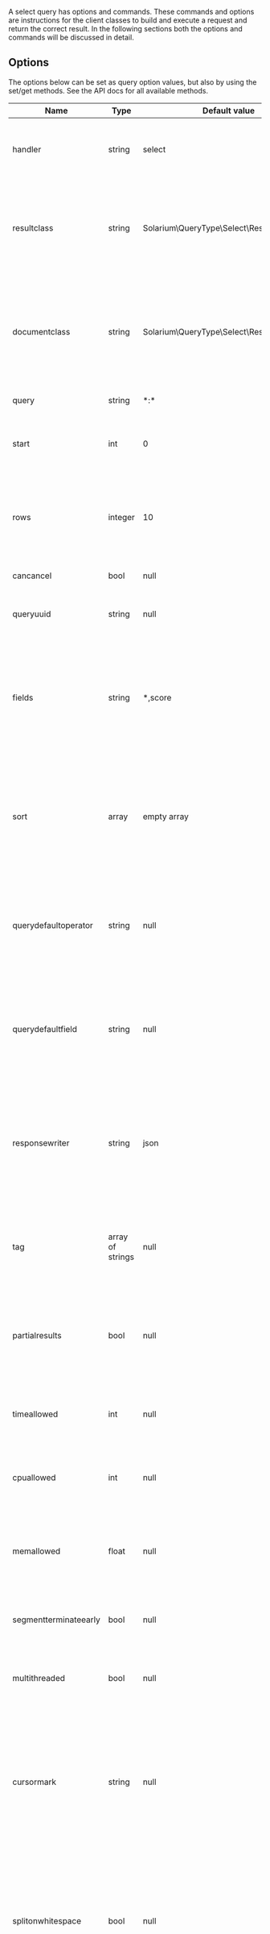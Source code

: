 A select query has options and commands. These commands and options are instructions for the client classes to build and execute a request and return the correct result. In the following sections both the options and commands will be discussed in detail.

Options
-------

The options below can be set as query option values, but also by using the set/get methods. See the API docs for all available methods.

| Name                  | Type             | Default value                                 | Description                                                                                                                                                                |
|-----------------------|------------------|-----------------------------------------------|----------------------------------------------------------------------------------------------------------------------------------------------------------------------------|
| handler               | string           | select                                        | Name of the Solr request handler to use, without leading or trailing slashes                                                                                               |
| resultclass           | string           | Solarium\\QueryType\\Select\\Result\\Document | Classname for result. If you set a custom classname make sure the class is readily available (or through autoloading)                                                      |
| documentclass         | string           | Solarium\\QueryType\\Select\\Result\\Result   | Classname for documents in the resultset. If you set a custom classname make sure the class is readily available (or through autoloading)                                  |
| query                 | string           | \*:\*                                         | Query to execute                                                                                                                                                           |
| start                 | int              | 0                                             | Start position (offset) in the complete Solr query resultset, to paginate big resultsets.                                                                                  |
| rows                  | integer          | 10                                            | Number of rows to fetch, starting from the 'start' (offset) position. It's a limit, you might get less.                                                                    |
| cancancel             | bool             | null                                          | Is this a cancellable query?                                                                                                                                               |
| queryuuid             | string           | null                                          | Custom UUID to identify a cancellable query with                                                                                                                           |
| fields                | string           | \*,score                                      | Comma separated list of fields to fetch from Solr. There are two special values: '\*' meaning 'all fields' and 'score' to also fetch the Solr document score value.        |
| sort                  | array            | empty array                                   | Array with sort field as key and sort order as values. Multiple entries possible, they are used in the order of the array. Example: array('price' =&gt; 'asc')             |
| querydefaultoperator  | string           | null                                          | With a null value the default of your Solr config will be used. If you want to override this supply 'AND' or 'OR' as the value.                                            |
| querydefaultfield     | string           | null                                          | With a null value the default of your Solr config will be used. If you want to override this supply a field name as the value.                                             |
| responsewriter        | string           | json                                          | You can set this to 'phps' for improved response parsing performance, at the cost of a (possible) security risk. Only use 'phps' for trusted Solr instances.               |
| tag                   | array of strings | null                                          | You can supply one or multiple tags for the main query string, to allow for exclusion of the main query in facets                                                          |
| partialresults        | bool             | null                                          | If set to false, reaching a query execution limit will generate an exception instead of returning partial results                                                          |
| timeallowed           | int              | null                                          | Amount of time, in milliseconds, allowed for a search to complete                                                                                                          |
| cpuallowed            | int              | null                                          | Amount of CPU time, in milliseconds, allowed for a search to complete                                                                                                      |
| memallowed            | float            | null                                          | Amount of memory, in MiB, allowed for a search thread to allocate during query execution                                                                                   |
| segmentterminateearly | bool             | null                                          | If set to true, the search may be terminated early within a segment                                                                                                        |
| multithreaded         | bool             | null                                          | Controls if Solr may use more than one thread to satisfy the request                                                                                                       |
| cursormark            | string           | null                                          | Set to '\*' and make sure sort contains a uniqueKey field to enable cursor functionality when passing the query to the PrefetchIterator plugin. Available since Solr 4.7.  |
| splitonwhitespace     | bool             | null                                          | Specifies whether the query parser splits the query text on whitespace before it's sent to be analyzed. Available for 'lucene' and 'edismax' query parsers since Solr 6.5. |
||

Examples
--------

A simple select with some params, using the API mode:

```php
<?php

require_once(__DIR__.'/init.php');

htmlHeader();

// create a client instance
$client = new Solarium\Client($adapter, $eventDispatcher, $config);

// get a select query instance
$query = $client->createSelect();

// set a query (all prices starting from 12)
$query->setQuery('price:[12 TO *]');

// set start and rows param (comparable to SQL limit) using fluent interface
$query->setStart(2)->setRows(20);

// set fields to fetch (this overrides the default setting 'all fields')
$query->setFields(array('id','name','price', 'score'));

// sort the results by price ascending
$query->addSort('price', $query::SORT_ASC);

// this executes the query and returns the result
$resultset = $client->select($query);

// display the total number of documents found by Solr
echo 'NumFound: '.$resultset->getNumFound();

// display the max score
echo '<br>MaxScore: '.$resultset->getMaxScore();

// show documents using the resultset iterator
foreach ($resultset as $document) {

    echo '<hr/><table>';

    // the documents are also iterable, to get all fields
    foreach ($document as $field => $value) {
        // this converts multivalue fields to a comma-separated string
        if (is_array($value)) {
            $value = implode(', ', $value);
        }

        echo '<tr><th>' . $field . '</th><td>' . $value . '</td></tr>';
    }

    echo '</table>';
}

htmlFooter();

```

An example using the select query in config mode: (filterqueries and components will be explained in following sections)

```php
<?php

require_once(__DIR__.'/init.php');
htmlHeader();

// In this case an array is used for configuration to keep the example simple.
// You can also call setters on the query instance for each option.
$select = array(
    'query'         => '*:*',
    'start'         => 2,
    'rows'          => 20,
    'fields'        => array('id','name','price'),
    'sort'          => array('price' => 'asc'),
    'filterquery' => array(
        'maxprice' => array(
            'query' => 'price:[1 TO 300]'
        ),
    ),
    'component' => array(
        'facetset' => array(
            'facet' => array(
                // notice this config uses an inline key value under 'local_key', instead of array key like the filterquery
                array('type' => 'field', 'local_key' => 'stock', 'field' => 'inStock'),
            )
        ),
    ),
);

// create a client instance
$client = new Solarium\Client($adapter, $eventDispatcher, $config);

// get a select query instance based on the config
$query = $client->createSelect($select);

// this executes the query and returns the result
$resultset = $client->select($query);

// display the total number of documents found by Solr
echo 'NumFound: '.$resultset->getNumFound();

// display facet counts
echo '<hr/>Facet counts for field "inStock":<br/>';
$facet = $resultset->getFacetSet()->getFacet('stock');
foreach ($facet as $value => $count) {
    echo $value . ' [' . $count . ']<br/>';
}

// show documents using the resultset iterator
foreach ($resultset as $document) {

    echo '<hr/><table>';
    echo '<tr><th>id</th><td>' . $document->id . '</td></tr>';
    echo '<tr><th>name</th><td>' . $document->name . '</td></tr>';
    echo '<tr><th>price</th><td>' . $document->price . '</td></tr>';
    echo '</table>';
}

htmlFooter();

```

